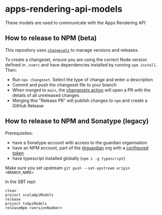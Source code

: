 # apps-rendering-api-models

These models are used to communicate with the Apps Rendering API

## How to release to NPM (beta)

This repository uses [`changesets`](https://github.com/changesets/changesets) to manage versions and releases.

To create a changeset, ensure you are using the correct Node version defined in `.nvmrc` and have dependencies installed by running `npm install`. Then:

- Run `npx changeset`. Select the type of change and enter a description
- Commit and push the changeset file to your branch
- When merged to `main`, the [changesets action](.github/workflows/changesets.yaml) will open a PR with the details of all unreleased changes
- Merging this "Release PR" will publish changes to `npm` and create a GitHub Release

## How to release to NPM and Sonatype (legacy)

Prerequisites:

- have a Sonatype account with access to the guardian organisation
- have an NPM account, part of the [@guardian](https://www.npmjs.com/org/guardian) org with a [configured token](https://docs.npmjs.com/creating-and-viewing-authentication-tokens)
- have typescript installed globally (`npm i -g typescript`)

Make sure you set upstream `git push --set-upstream origin <BRANCH_NAME>`

In the SBT repl:

```sbtshell
clean
project scalaApiModels
release
project tsApiModels
releaseNpm <versionNumber>
```
